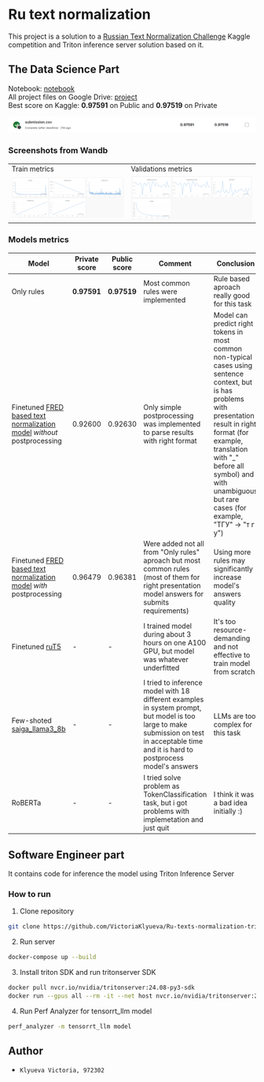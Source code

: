 # Ru text normalization
This project is a solution to a [Russian Text Normalization Challenge](https://www.kaggle.com/competitions/text-normalization-challenge-russian-language) Kaggle competition and Triton inference server solution based on it.

## The Data Science Part

Notebook: [notebook](https://colab.research.google.com/drive/1F5uJ9V5_pY8qXs-7z9qE9kmsubbrhCH1#scrollTo=HJsbTPf1rTkf)\
All project files on Google Drive: [project](https://drive.google.com/drive/folders/1e44PCViPQSdO-VEQimxptiJYGkPGz5eN?usp=sharing)\
Best score on Kaggle: **0.97591** on Public and **0.97519** on Private

<img src="https://github.com/VictoriaKlyueva/Ru-texts-normalization-with-triton-inference-server/blob/readme/images/kaggle_leaderboard_screen">

### Screenshots from Wandb
<table>
<tbody>
  <tr>
    <td>Train metrics</td>
    <td>Validations metrics</td>
  </tr>
  <tr>
    <td><img src="https://github.com/VictoriaKlyueva/Ru-texts-normalization-with-triton-inference-server/blob/readme/images/wandb_train.png"></td>
    <td><img src="https://github.com/VictoriaKlyueva/Ru-texts-normalization-with-triton-inference-server/blob/readme/images/wandb_test.png"></td>
  </tr>
</tbody>
</table>

### Models metrics
<table>
  <thead>
    <tr>
      <th>Model</th>
      <th>Private score</th>
      <th>Public score</th>
      <th>Comment</th>
      <th>Conclusion</th>
    </tr>
  </thead>
  <tbody>
    <tr>
      <td>Only rules</td>
      <td><strong>0.97591</strong></td>
      <td><strong>0.97519</strong></td>
      <td>Most common rules were implemented</td>
      <td>Rule based aproach really good for this task</td>
    </tr>
    <tr>
      <td>
        Finetuned <a href="https://huggingface.co/saarus72/russian_text_normalizer">FRED based text normalization model</a> <em>without</em> postprocessing
      </td>
      <td>0.92600</td>
      <td>0.92630</td>
      <td>Only simple postprocessing was implemented to parse results with right format</td>
      <td>Model can predict right tokens in most common non-typical cases using sentence context, but is has problems with presentation result in right format (for example, translation with "_" before all symbol) and with unambiguous but rare cases (for example, "ТГУ" -> "т г у")</td>
    </tr>
    <tr>
      <td>
        Finetuned <a href="https://huggingface.co/saarus72/russian_text_normalizer">FRED based text normalization model</a> <em>with</em> postprocessing
      </td>
      <td>0.96479</td>
      <td>0.96381</td>
      <td>Were added not all from "Only rules" aproach but most common rules (most of them for right presentation model answers for submits requirements) </td>
      <td>Using more rules may significantly increase model's answers quality</td>
    </tr>
    <tr>
      <td>Finetuned <a href="https://huggingface.co/ai-forever/ruT5-base">ruT5</a></td>
      <td>-</td>
      <td>-</td>
      <td>I trained model during about 3 hours on one A100 GPU, but model was whatever underfitted</td>
      <td>It's too resource-demanding and not effective to train model from scratch</td>
    </tr>
    <tr>
      <td>Few-shoted <a href="https://huggingface.co/IlyaGusev/saiga_llama3_8b">saiga_llama3_8b</a></td>
      <td>-</td>
      <td>-</td>
      <td>I tried to inference model with 18 different examples in system prompt, but model is too large to make submission on test in acceptable time and it is hard to postprocess model's answers</td>
      <td>LLMs are too complex for this task</td>
    </tr>
    <tr>
      <td>RoBERTa</a></td>
      <td>-</td>
      <td>-</td>
      <td>I tried solve problem as TokenClassification task, but i got problems with implemetation and just quit</td>
      <td>I think it was a bad idea initially :)</td>
    </tr>
  </tbody>
</table>

<TODO>

## Software Engineer part

It contains code for inference the model using Triton Inference Server

### How to run

1. Clone repository
  ```bash
  git clone https://github.com/VictoriaKlyueva/Ru-texts-normalization-triton-server.git
  ```

2. Run server
  ```bash
  docker-compose up --build
  ```

3. Install triton SDK and run tritonserver SDK
  ```bash
  docker pull nvcr.io/nvidia/tritonserver:24.08-py3-sdk
  docker run --gpus all --rm -it --net host nvcr.io/nvidia/tritonserver:24.08-py3-sdk
  ```

4. Run Perf Analyzer for tensorrt_llm model
  ```bash
  perf_analyzer -m tensorrt_llm model
  ```

## Author
- `Klyueva Victoria, 972302`
